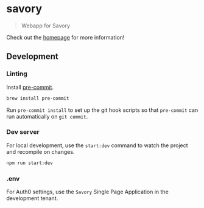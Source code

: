 # savory

> Webapp for Savory

Check out the [homepage][0] for more information!

[0]: https://getsavory.co/

## Development

### Linting

Install [pre-commit](https://pre-commit.com/).

```bash
brew install pre-commit
```

Run `pre-commit install` to set up the git hook scripts so that `pre-commit` can run automatically on `git commit`.

### Dev server

For local development, use the `start:dev` command to watch the project and
recompile on changes.

```bash
npm run start:dev
```

### .env

For Auth0 settings, use the `Savory` Single Page Application in the development tenant.
